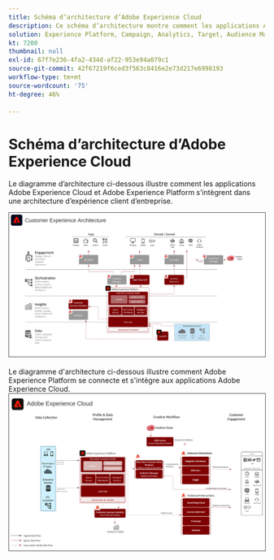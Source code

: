 ```yaml
---
title: Schéma d’architecture d’Adobe Experience Cloud
description: Ce schéma d’architecture montre comment les applications Adobe Experience Cloud, les services d’applications et Adobe Experience Platform s’intègrent dans une architecture de marketing d’entreprise.
solution: Experience Platform, Campaign, Analytics, Target, Audience Manager, Magento, Marketo, Advertising Cloud, Experience Manager Sites, Experience Manager Assets, Data Collection, Customer Journey Analytics, Journey Orchestration, Offer Decisioning, Real-time Customer Data Platform
kt: 7200
thumbnail: null
exl-id: 67f7e236-4fa2-434d-af22-953e94a079c1
source-git-commit: 42f67219f6ced3f563c8416e2e73d217e6998193
workflow-type: tm+mt
source-wordcount: '75'
ht-degree: 46%

---
```


# Schéma d’architecture d’Adobe Experience Cloud

Le diagramme d’architecture ci-dessous illustre comment les applications Adobe Experience Cloud et Adobe Experience Platform s’intègrent dans une architecture d’expérience client d’entreprise.

<img src="assets/aec_experience_architecture.svg" alt="Adobe Experience Cloud" style="border:1px solid #4a4a4a" />
<br>
<br>
Le diagramme d'architecture ci-dessous illustre comment Adobe Experience Platform se connecte et s'intègre aux applications Adobe Experience Cloud.

<img src="assets/experience_cloud.svg" alt="Adobe Experience Cloud" style="border:1px solid #4a4a4a" />
